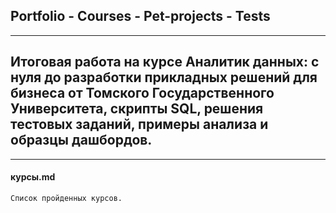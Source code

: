 ## Portfolio - Courses - Pet-projects - Tests 
------
## Итоговая работа на курсе Аналитик данных: с нуля до разработки прикладных решений для бизнеса от Томского Государственного Университета, скрипты SQL, решения тестовых заданий, примеры анализа и образцы дашбордов.
------
#### курсы.md
`Список пройденных курсов.`

